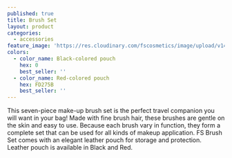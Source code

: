```yaml
---
published: true
title: Brush Set
layout: product
categories:
  - accessories
feature_image: 'https://res.cloudinary.com/fscosmetics/image/upload/v1492764859/brushSet.jpg'
colors:
  - color_name: Black-colored pouch
    hex: 0
    best_seller: ''
  - color_name: Red-colored pouch
    hex: FD275B
    best_seller: ''
---
```

This seven-piece make-up brush set is the perfect travel companion you will want in your bag! Made with fine brush hair, these brushes are gentle on the skin and easy to use. Because each brush vary in function, they form a complete set that can be used for all kinds of makeup application. FS Brush Set comes with an elegant leather pouch for storage and protection. Leather pouch is available in Black and Red.
